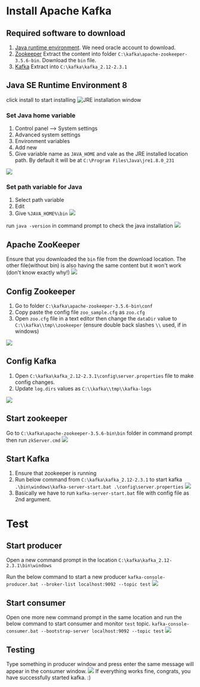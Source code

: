 # Install Apache Kafka

## Required software to download
1. [Java runtime environment](https://www.oracle.com/technetwork/java/javase/downloads/jre8-downloads-2133155.html). We need oracle account to download.
2. [Zookeeper](http://zookeeper.apache.org/releases.html) Extract the content into folder `C:\kafka\apache-zookeeper-3.5.6-bin`. Download the `bin` file.
3. [Kafka](http://kafka.apache.org/downloads.html) Extract into `C:\kafka\kafka_2.12-2.3.1`

## Java SE Runtime Environment 8

click install to start installing
![JRE installation window](JRE%20installation%20window.png)

### Set Java home variable

1. Control panel --> System settings
2. Advanced system settings
3. Environment variables
4. Add new
5. Give variable name as `JAVA_HOME` and vale as the JRE installed location path. By default it will be at `C:\Program Files\Java\jre1.8.0_231`

![](set%20java%20home%20variable.png)

### Set path variable for Java
1. Select path variable
2. Edit
3. Give `%JAVA_HOME%\bin`
![](set%20path%20variable%20for%20java.png)

run `java -version` in command prompt to check the java installation
![](verify%20java%20installation%20from%20command%20prompt.png)

## Apache ZooKeeper

Ensure that you downloaded the `bin` file from the download location. The other file(without bin) is also having the same content but it won't work (don't know exactly why!)
![](zookeper%20download%20bin%20file.png)

## Config Zookeeper
1. Go to folder `C:\kafka\apache-zookeeper-3.5.6-bin\conf`
2. Copy paste the config file `zoo_sample.cfg` as `zoo.cfg`
3. Open `zoo.cfg` file in a text editor then change the `dataDir` value to `C:\\kafka\\tmp\\zookeeper` (ensure double back slashes `\\` used, if in windows)

![](zookeeper%20change%20dataDir%20location.png)

## Config Kafka
1. Open `C:\kafka\kafka_2.12-2.3.1\config\server.properties` file to make config changes.
2. Update `log.dirs` values as `C:\\kafka\\tmp\\kafka-logs`

![](kafka%20log%20config%20location.png)

## Start zookeeper
Go to `C:\kafka\apache-zookeeper-3.5.6-bin\bin` folder in command prompt then run `zkServer.cmd`
![](start%20zookeeper.png)

## Start Kafka
1. Ensure that zookeeper is running
2. Run below command from `C:\kafka\kafka_2.12-2.3.1` to start kafka
`.\bin\windows\kafka-server-start.bat .\config\server.properties`
![](start%20kafka.png)
3. Basically we have to run `kafka-server-start.bat` file with config file as 2nd argument.

# Test

## Start producer
Open a new command prompt in the location `C:\kafka\kafka_2.12-2.3.1\bin\windows`

Run the below command to start a new producer
`kafka-console-producer.bat --broker-list localhost:9092 --topic test`
![](start%20producer%20for%20testing.png)

## Start consumer
Open one more new command prompt in the same location and run the below command to start consumer and monitor `test` topic.
`kafka-console-consumer.bat --bootstrap-server localhost:9092 --topic test`
![](start%20consumer.png)

## Testing

Type something in producer window and press enter the same message will appear in the consumer window.
![](kafka%20producer%20and%20consumer%20window%20for%20testing.png)
If everything works fine, congrats, you have successfully started kafka. :)